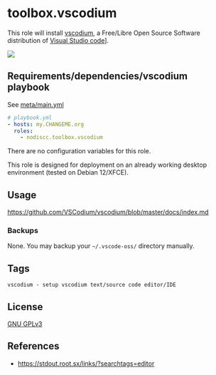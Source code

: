 # toolbox.vscodium

This role will install [vscodium](https://vscodium.com/), a Free/Libre Open Source Software distribution of [Visual Studio code](https://code.visualstudio.com/)].

[![](https://vscodium.com/img/vscodium.png)](https://vscodium.com/img/vscodium.png)


## Requirements/dependencies/vscodium playbook

See [meta/main.yml](meta/main.yml)

```yaml
# playbook.yml
- hosts: my.CHANGEME.org
  roles:
    - nodiscc.toolbox.vscodium
```

There are no configuration variables for this role.

This role is designed for deployment on an already working desktop environment (tested on Debian 12/XFCE).


## Usage

https://github.com/VSCodium/vscodium/blob/master/docs/index.md


### Backups

None. You may backup your `~/.vscode-oss/` directory manually.


## Tags

<!--BEGIN TAGS LIST-->
```
vscodium - setup vscodium text/source code editor/IDE
```
<!--END TAGS LIST-->


## License

[GNU GPLv3](../../LICENSE)


## References

- https://stdout.root.sx/links/?searchtags=editor
